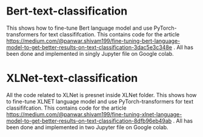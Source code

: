 # Bert-text-classification
This shows how to fine-tune Bert language model and use PyTorch-transformers for text classififcation. This contains code 
for the article https://medium.com/@panwar.shivam199/fine-tuning-bert-language-model-to-get-better-results-on-text-classification-3dac5e3c348e . All has been done and implemented in singly Jupyter file on Google colab. 

# XLNet-text-classification
All the code related to XLNet is presnet inside XLNet folder.
This shows how to fine-tune XLNET language model and use PyTorch-transformers for text classififcation. This contains code 
for the article https://medium.com/@panwar.shivam199/fine-tuning-xlnet-language-model-to-get-better-results-on-text-classification-8dfb96eb49ab . All has been done and implemented in two Jupyter file on Google colab. 


